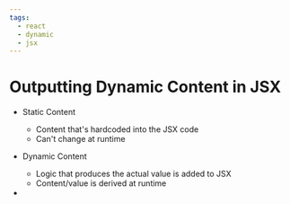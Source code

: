 ```yaml
---
tags:
  - react
  - dynamic
  - jsx
---
```

# Outputting Dynamic Content in JSX
* Static Content
	* Content that's hardcoded into the JSX code
	* Can't change at runtime
* Dynamic Content
	* Logic that produces the actual value is added to JSX
	* Content/value is derived at runtime

* 
